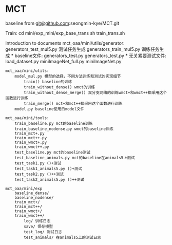 # MCT
baseline from git@github.com:seongmin-kye/MCT.git

Train:
cd mini/exp_mini/exp_base_trans
sh train_trans.sh

Introduction to documents
	mct_oaa/mini/utils/generator:
		generators_test_mul5.py 测试任务生成
		generators_train_mul5.py 训练任务生成
		* baseline文件:
			generators_test.py 
			generators_test.py 
		* 无关紧要测试文件:
			load_dataset.py
			miniImageNet_full.py
			miniImageNet.py
		
	mct_oaa/mini/utils:
		model_mul.py 模型的选择，不同方法训练和测试的实现细节
			train() baseline的训练
			train_without_dense() wmct的训练
			train_without_dense_merge() 双分支网络的训练wmct+和wmct++都采用这个函数进行训练
			train_merge() mct+和mct++都采用这个函数进行训练
		model.py baseline使用的model文件
		
	mct_oaa/mini/tools:
		train_baseline.py mct的baseline训练
		train_baseline_nodense.py wmct的baseline训练
		train_mct+.py
		train_mct++.py
		train_wmct+.py
		train_wmct++.py
		test_baseline.py mct的baseline测试
		test_baseline_animals.py mct的baseline在animals5上测试
		test_task1.py ()+测试
		test_task1_animals5.py ()+测试
		test_task2.py ()++测试
		test_task2_animals5.py ()++测试
	
	mct_oaa/mini/exp
		baseline_dense/
		baseline_nodense/
		train_mct+/
		train_mct++/
		train_wmct+/
		train_wmct++/
			log/ 训练日志
			save/ 保存模型
			test_log/ 测试日志
			test_animals/ 在animals5上的测试日志

		
		

